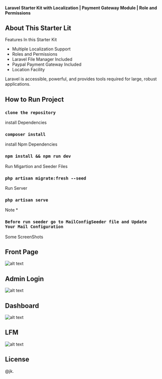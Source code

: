 <p align="center">
<h4>Laravel Starter Kit with Localization | Payment Gateway Module | Role and Permissions</h4>
</p>

## About This Starter Lit

Features In this Starter Kit

-   Multiple Localization Support
-   Roles and Permissions
-   Laravel File Manager Included
-   Paypal Payment Gateway Included
-   Location Facility

Laravel is accessible, powerful, and provides tools required for large, robust applications.

## How to Run Project

### `clone the repository`

install Dependencies

### `composer install`

install Npm Dependencies

### `npm install && npm run dev`

Run Migartion and Seeder Files

### `php artisan migrate:fresh --seed`

Run Server

### `php artisan serve`

Note \*

### `Before run seeder go to MailConfigSeeder file and Update Your Mail Configuration`

Some ScreenShots

## Front Page

![alt text](assets/screenshots/front.JPG "front page")

## Admin Login

![alt text](assets/screenshots/adminlogin.JPG "front page")

## Dashboard

![alt text](assets/screenshots/dashboard.JPG "front page")

## LFM

![alt text](assets/screenshots/lfm.JPG "front page")

## License

@jk.
